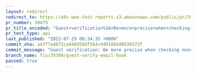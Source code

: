 ```yaml
---
layout: redirect
redirect_to: https://a8c-woo-test-reports.s3.amazonaws.com/public/pr/39479/api/index.html
pr_number: 39479
pr_title_encoded: "Guest+verification%3A+Be+more+precise+when+checking+form+submission+data"
pr_test_type: api
last_published: "2023-07-29 00:34:35 +0000"
commit_sha: a47f7a4072ca448458df584c9491069d0938573f
commit_message: "Guest verification: Be more precise when checking nonce"
branch_name: fix/39399/guest-verify-email-hook
passed: true
---
```

